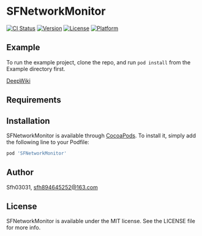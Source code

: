 # SFNetworkMonitor

[![CI Status](https://img.shields.io/travis/Sfh03031/SFNetworkMonitor.svg?style=flat)](https://travis-ci.org/Sfh03031/SFNetworkMonitor)
[![Version](https://img.shields.io/cocoapods/v/SFNetworkMonitor.svg?style=flat)](https://cocoapods.org/pods/SFNetworkMonitor)
[![License](https://img.shields.io/cocoapods/l/SFNetworkMonitor.svg?style=flat)](https://cocoapods.org/pods/SFNetworkMonitor)
[![Platform](https://img.shields.io/cocoapods/p/SFNetworkMonitor.svg?style=flat)](https://cocoapods.org/pods/SFNetworkMonitor)

## Example

To run the example project, clone the repo, and run `pod install` from the Example directory first.

[DeepWiki](https://deepwiki.com/Sfh03031/SFNetworkMonitor)

## Requirements

## Installation

SFNetworkMonitor is available through [CocoaPods](https://cocoapods.org). To install
it, simply add the following line to your Podfile:

```ruby
pod 'SFNetworkMonitor'
```

## Author

Sfh03031, sfh894645252@163.com

## License

SFNetworkMonitor is available under the MIT license. See the LICENSE file for more info.
